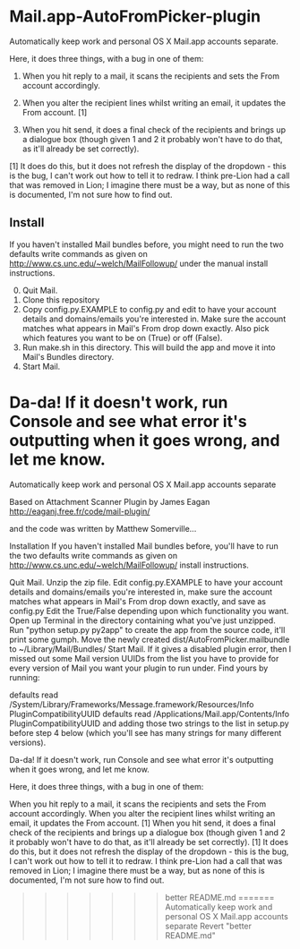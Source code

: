 Mail.app-AutoFromPicker-plugin
==============================

Automatically keep work and personal OS X Mail.app accounts separate.

Here, it does three things, with a bug in one of them:

1. When you hit reply to a mail, it scans the recipients and sets the From
   account accordingly.

2. When you alter the recipient lines whilst writing an email, it updates the
   From account. [1]

3. When you hit send, it does a final check of the recipients and brings up a
   dialogue box (though given 1 and 2 it probably won't have to do that, as
   it'll already be set correctly).

[1] It does do this, but it does not refresh the display of the dropdown - this
is the bug, I can't work out how to tell it to redraw. I think pre-Lion had a
call that was removed in Lion; I imagine there must be a way, but as none of
this is documented, I'm not sure how to find out.

Install
-------

If you haven't installed Mail bundles before, you might need to run the two
defaults write commands as given on http://www.cs.unc.edu/~welch/MailFollowup/
under the manual install instructions.

0. Quit Mail.
1. Clone this repository
2. Copy config.py.EXAMPLE to config.py and edit to have your account details
   and domains/emails you're interested in. Make sure the account matches what
   appears in Mail's From drop down exactly. Also pick which features you want
   to be on (True) or off (False).
3. Run make.sh in this directory. This will build the app and move it into
   Mail's Bundles directory.
4. Start Mail.

Da-da! If it doesn't work, run Console and see what error it's outputting when
it goes wrong, and let me know.
=======
Automatically keep work and personal OS X Mail.app accounts separate

Based on Attachment Scanner Plugin by James Eagan http://eaganj.free.fr/code/mail-plugin/

and the code was written by Matthew Somerville...

Installation
If you haven't installed Mail bundles before, you'll have to run the two defaults write commands as given on http://www.cs.unc.edu/~welch/MailFollowup/ install instructions.

Quit Mail.
Unzip the zip file.
Edit config.py.EXAMPLE to have your account details and domains/emails you're interested in, make sure the account matches what appears in Mail's From drop down exactly, and save as config.py
Edit the True/False depending upon which functionality you want.
Open up Terminal in the directory containing what you've just unzipped.
Run "python setup.py py2app" to create the app from the source code, it'll print some gumph.
Move the newly created dist/AutoFromPicker.mailbundle to ~/Library/Mail/Bundles/
Start Mail.
If it gives a disabled plugin error, then I missed out some Mail version UUIDs from the list you have to provide for every version of Mail you want your plugin to run under. Find yours by running:

   defaults read /System/Library/Frameworks/Message.framework/Resources/Info PluginCompatibilityUUID
   defaults read /Applications/Mail.app/Contents/Info PluginCompatibilityUUID
and adding those two strings to the list in setup.py before step 4 below (which you'll see has many strings for many different versions).

Da-da! If it doesn't work, run Console and see what error it's outputting when it goes wrong, and let me know.

Here, it does three things, with a bug in one of them:

When you hit reply to a mail, it scans the recipients and sets the From account accordingly.
When you alter the recipient lines whilst writing an email, it updates the From account. [1]
When you hit send, it does a final check of the recipients and brings up a dialogue box (though given 1 and 2 it probably won't have to do that, as it'll already be set correctly).
[1] It does do this, but it does not refresh the display of the dropdown - this is the bug, I can't work out how to tell it to redraw. I think pre-Lion had a call that was removed in Lion; I imagine there must be a way, but as none of this is documented, I'm not sure how to find out.
>>>>>>> better README.md
=======
Automatically keep work and personal OS X Mail.app accounts separate
>>>>>>> Revert "better README.md"
